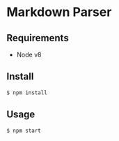 # Markdown Parser

## Requirements

- Node v8

## Install

```bash
$ npm install
```

## Usage

```bash
$ npm start
```
